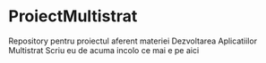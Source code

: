 # ProiectMultistrat
Repository pentru proiectul aferent materiei Dezvoltarea Aplicatiilor Multistrat
Scriu eu de acuma incolo ce mai e pe aici
